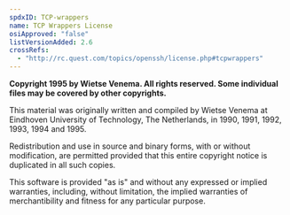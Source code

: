 ```yaml
---
spdxID: TCP-wrappers
name: TCP Wrappers License
osiApproved: "false"
listVersionAdded: 2.6
crossRefs: 
  - "http://rc.quest.com/topics/openssh/license.php#tcpwrappers"
---
```


**Copyright 1995 by Wietse Venema. All rights reserved. Some individual files may be covered by other copyrights.**

This material was originally written and compiled by Wietse Venema at Eindhoven University of Technology, The Netherlands, in 1990, 1991, 1992, 1993, 1994 and 1995.

Redistribution and use in source and binary forms, with or without modification, are permitted provided that this entire copyright notice is duplicated in all such copies.

This software is provided "as is" and without any expressed or implied warranties, including, without limitation, the implied warranties of merchantibility and fitness for any particular purpose.
